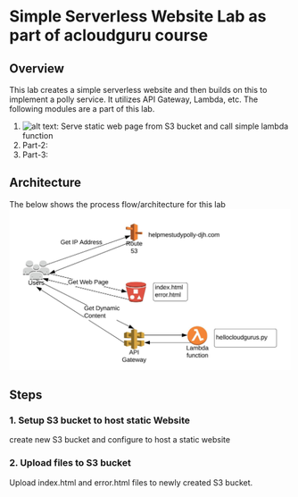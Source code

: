 # **Simple Serverless Website Lab as part of acloudguru course**

## Overview
This lab creates a simple serverless website and then builds on this to implement a polly service.  It utilizes API Gateway, Lambda, etc.
The following modules are a part of this lab.
1. ![alt text][Part-1]: Serve static web page from S3 bucket and call simple lambda function
2. Part-2: 
3. Part-3: 

## Architecture
The below shows the process flow/architecture for this lab
![alt text][Serverless Website]

## Steps

### 1. Setup S3 bucket to host static Website
create new S3 bucket and configure to host a static website

### 2. Upload files to S3 bucket
Upload index.html and error.html files to newly created S3 bucket.

[comment]: # (references used in README)
[Serverless Website]:images/Serverless-Website-Lab.jpeg
[Part-1]:part-1/
